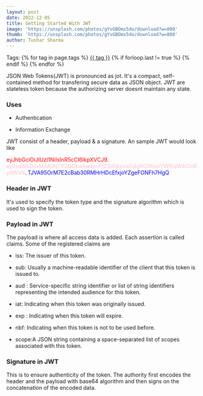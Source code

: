 ```yaml
---
layout: post
date: 2022-12-05
title: Getting Started With JWT
image: 'https://unsplash.com/photos/gYvGBOmx5do/download?w=800'
thumb: 'https://unsplash.com/photos/gYvGBOmx5do/download?w=800'
author: Tushar Sharma
---
```


<!-- truncate_here -->
<p>Tags: {% for tag in page.tags %} <a class="mytag" href="/tag/{{ tag }}" title="View posts tagged with &quot;{{ tag }}&quot;">{{ tag }}</a>  {% if forloop.last != true %} {% endif %} {% endfor %} </p>

JSON Web Tokens(JWT) is pronounced as jot. It's a compact, self-contained method for transfering secure data as JSON object. JWT are stateless token because the authorizing server doesnt maintain any state.


### Uses

* Authentication 

* Information Exchange

JWT consist of a header, payload & a signature. An sample JWT would look like

<p>
<span style="color:red;">eyJhbGciOiJIUzI1NiIsInR5cCI6IkpXVCJ9</span>. <span style="color:pink;">eyJzdWIiOiIxMjM0NTY3ODkwIiwibmFtZSI6IkpvaG4gRG9lIiwiYWRtaW4iOnRydWV9</span>. <span style="color:blue;">TJVA95OrM7E2cBab30RMHrHDcEfxjoYZgeFONFh7HgQ</span><br>
</p>

### Header in JWT

It's used to specify the token type and the signature algorithm which is used to sign the token.

### Payload in JWT

The payload is where all access data is added. Each assertion is called claims. Some of the registered claims are

* iss: The issuer of this token.

* sub: Usually a machine-readable identifier of the
client that this token is issued to.

* aud : Service-specific string identifier or list of string
identifiers representing the intended audience for this
token.

* iat: Indicating when this token was originally issued.

* exp : Indicating when this token will expire.

* nbf: Indicating when this token is not to be used
before.

* scope:A JSON string containing a space-separated list
of scopes associated with this token.

### Signature in JWT

This is to ensure authenticity of the token. The authority first encodes the header and the payload with base64 algorithm and then signs on the concatenation of the encoded data.